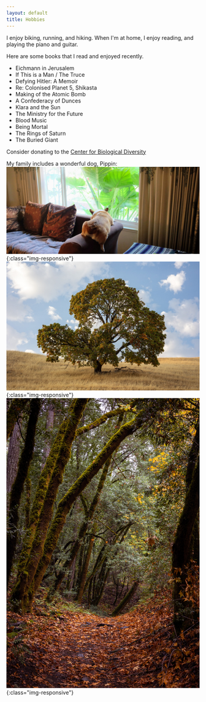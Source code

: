 ```yaml
---
layout: default
title: Hobbies
---
```


I enjoy biking, running, and hiking. When I'm at home, I enjoy reading, and playing the piano and guitar.

Here are some books that I read and enjoyed recently.

* Eichmann in Jerusalem
* If This is a Man / The Truce
* Defying Hitler: A Memoir
* Re: Colonised Planet 5, Shikasta
* Making of the Atomic Bomb
* A Confederacy of Dunces
* Klara and the Sun
* The Ministry for the Future
* Blood Music
* Being Mortal
* The Rings of Saturn
* The Buried Giant 

Consider donating to the <a href="https://www.biologicaldiversity.org/">Center for Biological Diversity</a>

My family includes a wonderful dog, Pippin:
![pippin](/assets/pippin.jpg){:class="img-responsive"}
![montebello](/assets/montebello.jpg){:class="img-responsive"}
![montebello_2](/assets/montebello_2.jpg){:class="img-responsive"}


